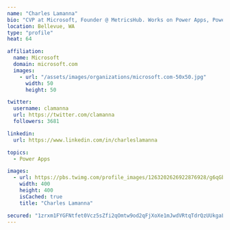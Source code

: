 ```yaml
---
name: "Charles Lamanna"
bio: "CVP at Microsoft, Founder @ MetricsHub. Works on Power Apps, Power Automate, Power Virtual Agent, Common Data Service and Dynamics 365."
location: Bellevue, WA
type: "profile"
heat: 64

affiliation:
  name: Microsoft
  domain: microsoft.com
  images:
    - url: "/assets/images/organizations/microsoft.com-50x50.jpg"
      width: 50
      height: 50

twitter:
  username: clamanna
  url: https://twitter.com/clamanna
  followers: 3681

linkedin:
  url: https://www.linkedin.com/in/charleslamanna

topics:
  - Power Apps

images:
  - url: https://pbs.twimg.com/profile_images/1263202626922876928/g6qGbHZ-_400x400.jpg
    width: 400
    height: 400
    isCached: true
    title: "Charles Lamanna"

secured: "1zrxm1FYGFNtfet0Vcz5sZfi2qOmtw9od2qFjXoXe1mJwdVRtqTdrQzUUkgaLitMm9nd/hNJBwOMgEBmkU5s910kwz5VbyodOcqcYj8RBIMPDoYAhBT77QeNnzI7QW3SQkqh+wz2arCxsKJZjWfF5HptCq8XQtFGkRkwIbGFfMNqvRpc0ytrXMT0nSk3YCkNIdaDD4lV2pYFo/grWHSisW1Yp2PRaozz+07e7cnad2W0CZaApdjlHlQIkMnRKW0Fb/2vxRwuhhmEA2KF45qh+X2LUDKE6fVgb7K379UA9bmJOvtbKARXonel80GmIMbhTGBazC0I/tPhr6mJkbtohyq7mMYYsju/09Qgh4yCIt+ULWd1epRC6Pto+vvlNVII5EIdytP/lnJNw4aiL1kJ767nblw3yJaHEaZji71tL3Q=;9aal671JoOkb7P0uJ44C5Q=="
---
```


